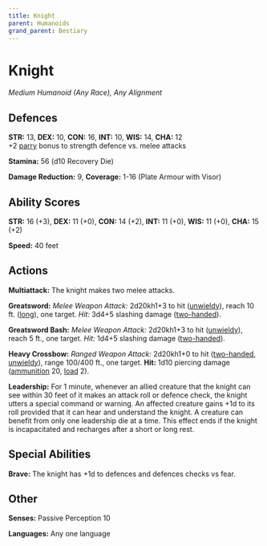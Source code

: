 ```yaml
---
title: Knight
parent: Humanoids
grand_parent: Bestiary
---
```


# Knight
*Medium Humanoid (Any Race), Any Alignment*

## Defences
**STR:** 13, **DEX:** 10, **CON:** 16, **INT:** 10, **WIS:** 14, **CHA:** 12<br>
+2 [parry](https://stormchaserroleplaying.com/stormchaserRPG/Equipment/Weapons/WeaponTableGlossary/#parry) bonus to strength defence vs. melee attacks

**Stamina:** 56 (d10 Recovery Die)

**Damage Reduction:** 9, **Coverage:** 1-16 (Plate Armour with Visor)

## Ability Scores
**STR:** 16 (+3), **DEX:** 11 (+0), **CON:** 14 (+2), **INT:** 11 (+0), **WIS:** 11 (+0), **CHA:** 15 (+2)

**Speed:** 40 feet

## Actions
**Multiattack:** The knight makes two melee attacks.

**Greatsword:** *Melee Weapon Attack:* 2d20kh1+3 to hit ([unwieldy](https://stormchaserroleplaying.com/stormchaserRPG/Equipment/Weapons/WeaponTableGlossary/#unwieldy)), reach 10 ft. ([long](https://stormchaserroleplaying.com/stormchaserRPG/Equipment/Weapons/WeaponTableGlossary/#long)), one target. *Hit:* 3d4+5 slashing damage ([two-handed](https://stormchaserroleplaying.com/stormchaserRPG/Equipment/Weapons/WeaponTableGlossary/#two-handed)).

**Greatsword Bash:** *Melee Weapon Attack:* 2d20kh1+3 to hit ([unwieldy](https://stormchaserroleplaying.com/stormchaserRPG/Equipment/Weapons/WeaponTableGlossary/#unwieldy)), reach 5 ft., one target. *Hit:* 1d4+5 slashing damage ([two-handed](https://stormchaserroleplaying.com/stormchaserRPG/Equipment/Weapons/WeaponTableGlossary/#two-handed)).

**Heavy Crossbow:** *Ranged Weapon Attack:* 2d20kh1+0 to hit ([two-handed](https://stormchaserroleplaying.com/stormchaserRPG/Equipment/Weapons/WeaponTableGlossary/#two-handed), [unwieldy](https://stormchaserroleplaying.com/stormchaserRPG/Equipment/Weapons/WeaponTableGlossary/#unwieldy)), range 100/400 ft., one target. **Hit:** 1d10 piercing damage ([ammunition](https://stormchaserroleplaying.com/stormchaserRPG/Equipment/Weapons/WeaponTableGlossary/#ammunition) 20, [load](https://stormchaserroleplaying.com/stormchaserRPG/Equipment/Weapons/WeaponTableGlossary/#load) 2).

**Leadership:** For 1 minute, whenever an allied creature that the knight can see within 30 feet of it makes an attack roll or defence check, the knight utters a special command or warning. An affected creature gains +1d to its roll provided that it can hear and understand the knight. A creature can benefit from only one leadership die at a time. This effect ends if the knight is incapacitated and recharges after a short or long rest.

## Special Abilities
**Brave:** The knight has +1d to defences and defences checks vs fear.

## Other
**Senses:** Passive Perception 10

**Languages:** Any one language

